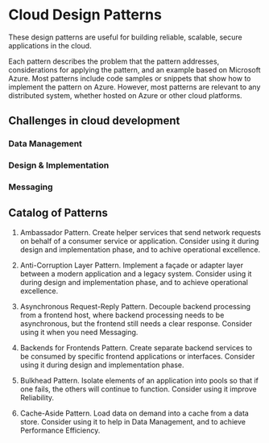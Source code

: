 # Cloud Design Patterns

These design patterns are useful for building reliable, scalable, secure applications in the cloud.

Each pattern describes the problem that the pattern addresses, considerations for applying the pattern, and an example based on Microsoft Azure. Most patterns include code samples or snippets that show how to implement the pattern on Azure. However, most patterns are relevant to any distributed system, whether hosted on Azure or other cloud platforms.

## Challenges in cloud development

### Data Management

### Design & Implementation

### Messaging

## Catalog of Patterns

1. Ambassador Pattern. Create helper services that send network requests on behalf of a consumer service or application. Consider using it during design and implementation phase, and to achive operational excellence.

2. Anti-Corruption Layer Pattern. 	Implement a façade or adapter layer between a modern application and a legacy system. Consider using it during design and implementation phase, and to achieve operational excellence.

3. Asynchronous Request-Reply Pattern. Decouple backend processing from a frontend host, where backend processing needs to be asynchronous, but the frontend still needs a clear response. Consider using it when you need Messaging.

4. Backends for Frontends Pattern. Create separate backend services to be consumed by specific frontend applications or interfaces. Consider using it during design and implementation phase.

5. Bulkhead Pattern. Isolate elements of an application into pools so that if one fails, the others will continue to function. Consider using it improve Reliability.

6. Cache-Aside Pattern. Load data on demand into a cache from a data store. Consider using it to help in Data Management, and to achieve Performance Efficiency.


